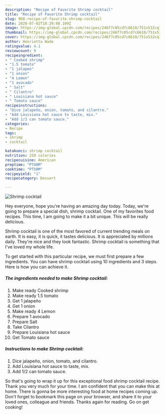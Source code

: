 ```yaml
---
description: "Recipe of Favorite Shrimp cocktail"
title: "Recipe of Favorite Shrimp cocktail"
slug: 968-recipe-of-favorite-shrimp-cocktail
date: 2020-07-02T18:39:08.109Z
image: https://img-global.cpcdn.com/recipes/246f7c05cd7c6610/751x532cq70/shrimp-cocktail-recipe-main-photo.jpg
thumbnail: https://img-global.cpcdn.com/recipes/246f7c05cd7c6610/751x532cq70/shrimp-cocktail-recipe-main-photo.jpg
cover: https://img-global.cpcdn.com/recipes/246f7c05cd7c6610/751x532cq70/shrimp-cocktail-recipe-main-photo.jpg
author: Henrietta Wade
ratingvalue: 4.1
reviewcount: 9
recipeingredient:
- " Cooked shrimp"
- "1.5 tomato"
- "1 jalapeo"
- "1 onion"
- "4 Lemon"
- "1 avocado"
- " Salt"
- " Cilantro"
- " Louisiana hot sauce"
- " Tomato sauce"
recipeinstructions:
- "Dice jalapeño, onion, tomato, and cilantro."
- "Add Louisiana hot sauce to taste, mix."
- "Add 1/2 can tomato sauce."
categories:
- Recipe
tags:
- shrimp
- cocktail

katakunci: shrimp cocktail 
nutrition: 259 calories
recipecuisine: American
preptime: "PT40M"
cooktime: "PT50M"
recipeyield: "1"
recipecategory: Dessert

---
```



![Shrimp cocktail](https://img-global.cpcdn.com/recipes/246f7c05cd7c6610/751x532cq70/shrimp-cocktail-recipe-main-photo.jpg)

Hey everyone, hope you're having an amazing day today. Today, we're going to prepare a special dish, shrimp cocktail. One of my favorites food recipes. This time, I am going to make it a bit unique. This will be really delicious.

Shrimp cocktail is one of the most favored of current trending meals on earth. It is easy, it is quick, it tastes delicious. It is appreciated by millions daily. They're nice and they look fantastic. Shrimp cocktail is something that I've loved my whole life.




To get started with this particular recipe, we must first prepare a few ingredients. You can have shrimp cocktail using 10 ingredients and 3 steps. Here is how you can achieve it.

<!--inarticleads1-->

##### The ingredients needed to make Shrimp cocktail:

1. Make ready  Cooked shrimp
1. Make ready 1.5 tomato
1. Get 1 jalapeño
1. Get 1 onion
1. Make ready 4 Lemon
1. Prepare 1 avocado
1. Prepare  Salt
1. Take  Cilantro
1. Prepare  Louisiana hot sauce
1. Get  Tomato sauce




<!--inarticleads2-->

##### Instructions to make Shrimp cocktail:

1. Dice jalapeño, onion, tomato, and cilantro.
1. Add Louisiana hot sauce to taste, mix.
1. Add 1/2 can tomato sauce.




So that's going to wrap it up for this exceptional food shrimp cocktail recipe. Thank you very much for your time. I am confident that you can make this at home. There is gonna be more interesting food at home recipes coming up. Don't forget to bookmark this page on your browser, and share it to your loved ones, colleague and friends. Thanks again for reading. Go on get cooking!

